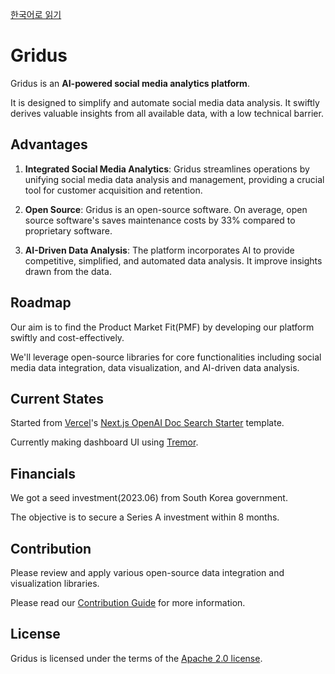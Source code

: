 [한국어로 읽기](README-KR.md)

# Gridus
Gridus is an **AI-powered social media analytics platform**. 

It is designed to simplify and automate social media data analysis. It swiftly derives valuable insights from all available data, with a low technical barrier.

## Advantages
1. **Integrated Social Media Analytics**: Gridus streamlines operations by unifying social media data analysis and management, providing a crucial tool for customer acquisition and retention.

2. **Open Source**: Gridus is an open-source software. On average, open source software's saves maintenance costs by 33% compared to proprietary software.

3. **AI-Driven Data Analysis**: The platform incorporates AI to provide competitive, simplified, and automated data analysis. It improve insights drawn from the data.

## Roadmap
Our aim is to find the Product Market Fit(PMF) by developing our platform swiftly and cost-effectively. 

We'll leverage open-source libraries for core functionalities including social media data integration, data visualization, and AI-driven data analysis.

## Current States
Started from [Vercel](https://vercel.com/)'s [Next.js OpenAI Doc Search Starter](https://vercel.com/templates/next.js/nextjs-openai-doc-search-starter) template. 

Currently making dashboard UI using [Tremor](https://www.tremor.so/).

## Financials
We got a seed investment(2023.06) from South Korea government. 

The objective is to secure a Series A investment within 8 months.

## Contribution
Please review and apply various open-source data integration and visualization libraries. 

Please read our [Contribution Guide](CONTRIBUTING.md) for more information.

## License
Gridus is licensed under the terms of the [Apache 2.0 license](LICENSE).
